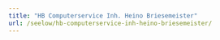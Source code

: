 ```yaml
---
title: "HB Computerservice Inh. Heino Briesemeister"
url: /seelow/hb-computerservice-inh-heino-briesemeister/
---
```

